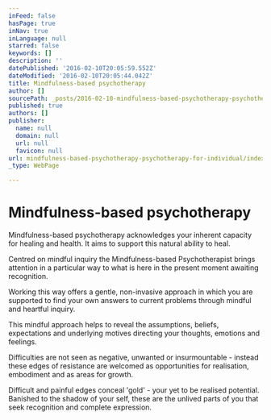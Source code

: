 ```yaml
---
inFeed: false
hasPage: true
inNav: true
inLanguage: null
starred: false
keywords: []
description: ''
datePublished: '2016-02-10T20:05:59.552Z'
dateModified: '2016-02-10T20:05:44.042Z'
title: Mindfulness-based psychotherapy
author: []
sourcePath: _posts/2016-02-10-mindfulness-based-psychotherapy-psychotherapy-for-individual.md
published: true
authors: []
publisher:
  name: null
  domain: null
  url: null
  favicon: null
url: mindfulness-based-psychotherapy-psychotherapy-for-individual/index.html
_type: WebPage

---
```

# Mindfulness-based psychotherapy

Mindfulness-based psychotherapy acknowledges your inherent capacity for healing and health. It aims to support this natural ability to heal.

Centred on mindful inquiry the Mindfulness-based Psychotherapist brings attention in a particular way to what is here in the present moment awaiting recognition.

Working this way offers a gentle, non-invasive approach in which you are supported to find your own answers to current problems through mindful and heartful inquiry.

This mindful approach helps to reveal the assumptions, beliefs, expectations and underlying motives directing your thoughts, emotions and feelings.

Difficulties are not seen as  negative, unwanted or insurmountable - instead these edges of resistance are welcomed as opportunities for realisation,  embodiment and as areas for growth.

Difficult and painful edges conceal 'gold' - your yet to be realised potential. Banished to the shadow of your self, these are the unlived parts of you that seek recognition and complete expression.